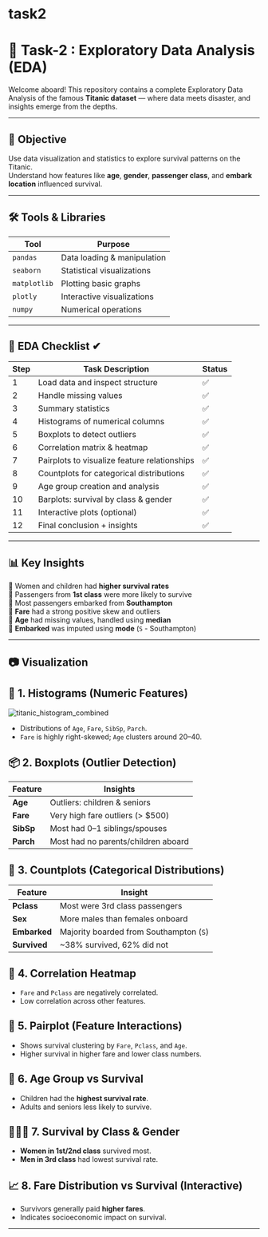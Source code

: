 # task2

# 🚢 Task-2 : Exploratory Data Analysis (EDA)

Welcome aboard! This repository contains a complete Exploratory Data Analysis of the famous **Titanic dataset** — where data meets disaster, and insights emerge from the depths.

---

## 🎯 Objective

Use data visualization and statistics to explore survival patterns on the Titanic.  
Understand how features like **age**, **gender**, **passenger class**, and **embark location** influenced survival.

---

## 🛠️ Tools & Libraries

| Tool          | Purpose                          |
|---------------|----------------------------------|
| `pandas`      | Data loading & manipulation      |
| `seaborn`     | Statistical visualizations        |
| `matplotlib`  | Plotting basic graphs            |
| `plotly`      | Interactive visualizations       |
| `numpy`       | Numerical operations             |

---

## 🧪 EDA Checklist ✔

| Step | Task Description                              | Status |
|------|-----------------------------------------------|--------|
| 1    | Load data and inspect structure               | ✅     |
| 2    | Handle missing values                         | ✅     |
| 3    | Summary statistics                            | ✅     |
| 4    | Histograms of numerical columns               | ✅     |
| 5    | Boxplots to detect outliers                   | ✅     |
| 6    | Correlation matrix & heatmap                  | ✅     |
| 7    | Pairplots to visualize feature relationships  | ✅     |
| 8    | Countplots for categorical distributions      | ✅     |
| 9    | Age group creation and analysis               | ✅     |
| 10   | Barplots: survival by class & gender          | ✅     |
| 11   | Interactive plots (optional)                  | ✅     |
| 12   | Final conclusion + insights                   | ✅     |

---

## 📊 Key Insights

🔹 Women and children had **higher survival rates**  
🔹 Passengers from **1st class** were more likely to survive  
🔹 Most passengers embarked from **Southampton**  
🔹 **Fare** had a strong positive skew and outliers  
🔹 **Age** had missing values, handled using **median**  
🔹 **Embarked** was imputed using **mode** (`S` - Southampton)

---

## 📷 Visualization 

## 🎨 1. Histograms (Numeric Features)

![titanic_histogram_combined](https://github.com/user-attachments/assets/fa7b8dd2-d30f-4ce6-b0cd-3f1916c8e2fb)

- Distributions of `Age`, `Fare`, `SibSp`, `Parch`.
- `Fare` is highly right-skewed; `Age` clusters around 20–40.

## 📦 2. Boxplots (Outlier Detection)
| Feature   | Insights                                 |
|-----------|-------------------------------------------|
| **Age**   | Outliers: children & seniors              |
| **Fare**  | Very high fare outliers (> $500)          |
| **SibSp** | Most had 0–1 siblings/spouses             |
| **Parch** | Most had no parents/children aboard       |

## 📑 3. Countplots (Categorical Distributions)
| Feature     | Insight                                |
|-------------|------------------------------------------|
| **Pclass**   | Most were 3rd class passengers           |
| **Sex**      | More males than females onboard          |
| **Embarked** | Majority boarded from Southampton (`S`) |
| **Survived** | ~38% survived, 62% did not               |

## 🔗 4. Correlation Heatmap
- `Fare` and `Pclass` are negatively correlated.
- Low correlation across other features.

## 🧮 5. Pairplot (Feature Interactions)
- Shows survival clustering by `Fare`, `Pclass`, and `Age`.
- Higher survival in higher fare and lower class numbers.

## 👶 6. Age Group vs Survival
- Children had the **highest survival rate**.
- Adults and seniors less likely to survive.

## 👨‍👩‍👧 7. Survival by Class & Gender
- **Women in 1st/2nd class** survived most.
- **Men in 3rd class** had lowest survival rate.

## 📈 8. Fare Distribution vs Survival (Interactive)
- Survivors generally paid **higher fares**.
- Indicates socioeconomic impact on survival.

---


  





